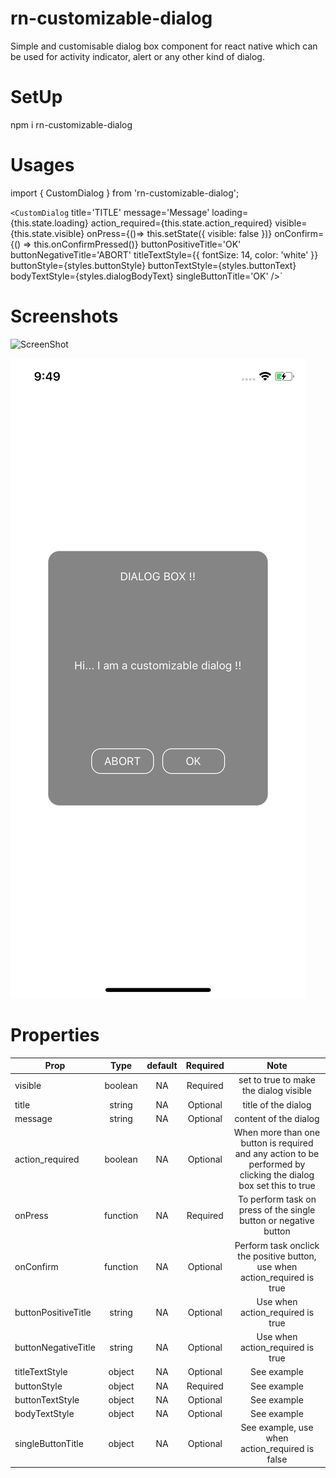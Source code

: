# rn-customizable-dialog
Simple and customisable dialog box component for react native which can be used for activity indicator, alert or any other kind of dialog.  

# SetUp

npm i rn-customizable-dialog

# Usages

import { CustomDialog } from 'rn-customizable-dialog';

`<CustomDialog`
    title='TITLE'
    message='Message'
    loading={this.state.loading} 
    action_required={this.state.action_required}
    visible={this.state.visible}
    onPress={()=> this.setState({ visible: false })} 
    onConfirm={() => this.onConfirmPressed()} 
    buttonPositiveTitle='OK'
    buttonNegativeTitle='ABORT'
    titleTextStyle={{ fontSize: 14, color: 'white' }}
    buttonStyle={styles.buttonStyle}
    buttonTextStyle={styles.buttonText}
    bodyTextStyle={styles.dialogBodyText}
    singleButtonTitle='OK'
  />`
  
  
  # Screenshots
  
  ![ScreenShot](https://raw.github.com/tirthasourav/rn-customizable-dialog/master/src/screenshots/simple-dialog.png?v=4&s=100)
  
  
  ![ScreenShot](https://raw.githubusercontent.com/tirthasourav/rn-customizable-dialog/master/src/screenshots/dialog-with-options.png)
  
 # Properties
 
| Prop        | Type           | default  | Required | Note  |
| ------------|:--------------:| :-------:|:--------:|:-----:|
| visible     | boolean | NA|Required |set to true to make the dialog visible
| title     | string | NA |Optional|title of the dialog
| message     | string | NA |Optional| content of the dialog
| action_required     | boolean | NA |Optional|When more than one button is required and any action to be performed by clicking the dialog box set this to true
| onPress     | function | NA |Required| To perform task on press of the single button or negative button
| onConfirm     | function | NA |Optional|Perform task onclick the positive button, use when action_required is true
| buttonPositiveTitle     | string | NA |Optional|Use when action_required is true
| buttonNegativeTitle     | string | NA |Optional|Use when action_required is true
| titleTextStyle     | object | NA |Optional|See example
| buttonStyle     | object | NA |Required|See example
| buttonTextStyle     | object | NA |Optional|See example
| bodyTextStyle     | object | NA |Optional|See example
| singleButtonTitle     | object | NA |Optional|See example, use when action_required is false
